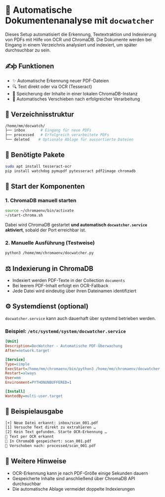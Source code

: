 # 📂 Automatische Dokumentenanalyse mit `docwatcher`

Dieses Setup automatisiert die Erkennung, Textextraktion und Indexierung von PDFs mit Hilfe von OCR und ChromaDB. Die Dokumente werden bei Eingang in einem Verzeichnis analysiert und indexiert, um später durchsuchbar zu sein.

## ✍þ Funktionen

* ✨ Automatische Erkennung neuer PDF-Dateien
* 🔍 Text direkt oder via OCR (Tesseract)
* 💾 Speicherung der Inhalte in einer lokalen ChromaDB-Instanz
* 📁 Automatisches Verschieben nach erfolgreicher Verarbeitung

## 📂 Verzeichnisstruktur

```bash
/home/mm/docwatch/
├── inbox       # Eingang für neue PDFs
├── processed   # Erfolgreich verarbeitete PDFs
└── deleted    # Optionale Ablage für aussortierte Dateien
```

## 🧱 Benötigte Pakete

```bash
sudo apt install tesseract-ocr
pip install watchdog pymupdf pytesseract pdf2image chromadb
```

## 🚀 Start der Komponenten

### 1. ChromaDB manuell starten

```bash
source ~/chromaenv/bin/activate
~/start-chroma.sh
```

Dabei wird ChromaDB gestartet **und automatisch `docwatcher.service` aktiviert**, sobald der Port erreichbar ist.

### 2. Manuelle Ausführung (Testweise)

```bash
python3 /home/mm/chromaenv/docwatcher.py
```

## ⚖ Indexierung in ChromaDB

* Indexiert werden PDF-Texte in der Collection `documents`
* Bei leerem PDF-Inhalt erfolgt ein OCR-Fallback
* Jede Datei wird eindeutig über ihren Dateinamen identifiziert

## ⚙ Systemdienst (optional)

`docwatcher.service` kann auch dauerhaft über systemd betrieben werden.

### Beispiel: `/etc/systemd/system/docwatcher.service`

```ini
[Unit]
Description=DocWatcher - Automatische PDF-Überwachung
After=network.target

[Service]
Type=simple
ExecStart=/home/mm/chromaenv/bin/python3 /home/mm/chromaenv/docwatcher.py
Restart=always
User=mm
Environment=PYTHONUNBUFFERED=1

[Install]
WantedBy=multi-user.target
```

## 🔎 Beispielausgabe

```bash
[+] Neue Datei erkannt: inbox/scan_001.pdf
[1] Versuche Text direkt zu extrahieren …
[2] Kein Text gefunden. Starte OCR-Erkennung …
🧠 Text per OCR erkannt
📂 In ChromaDB gespeichert: scan_001.pdf
📁 Verschoben nach: processed/scan_001.pdf
```

## 📃 Weitere Hinweise

* OCR-Erkennung kann je nach PDF-Größe einige Sekunden dauern
* Gespeicherte Inhalte sind anschließend über ChromaDB API durchsuchbar
* Die automatische Ablage vermeidet doppelte Indexierungen
